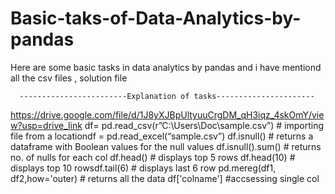 # Basic-taks-of-Data-Analytics-by-pandas
Here are some basic tasks in data analytics by pandas and i have mentiond all the csv files , solution file

      ------------------------Explanation of tasks----------------------
https://drive.google.com/file/d/1J8yXJBpUltyuuCrgDM_qH3iqz_4skOmY/view?usp=drive_link 
df= pd.read_csv(r”C:\Users\Doc\sample.csv”)  # importing file from a locationdf = pd.read_excel(“sample.csv”)
df.isnull()     # returns a dataframe with Boolean values for the null values
df.isnull().sum()     # returns no. of nulls for each col
df.head()       # displays top 5 rows
df.head(10)       # displays top 10 rowsdf.tail(6)                             # displays last 6 row
pd.mereg(df1, df2,how='outer)        # returns all the data
df['colname']  #accsessing single col
